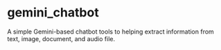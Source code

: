 # gemini_chatbot
A simple Gemini-based chatbot tools to helping extract information from text, image, document, and audio file.
